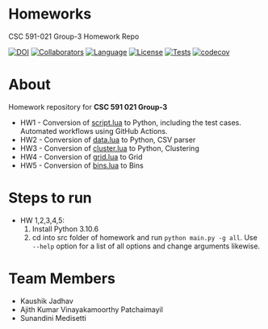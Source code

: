 # Homeworks
CSC 591-021 Group-3 Homework Repo

[![DOI](https://zenodo.org/badge/588367919.svg)](https://zenodo.org/badge/latestdoi/588367919)
[![Collaborators](https://img.shields.io/badge/Collaborators-3-purple.svg?style=flat)](https://github.com/NCSU-CSC-591-021-Spring-23-Group-3/Homeworks/graphs/contributors)
[![Language](https://img.shields.io/badge/Language-Python-orange.svg?style=flat)](https://github.com/NCSU-CSC-591-021-Spring-23-Group-3/Homeworks/search?l=python)
[![License](https://img.shields.io/badge/License-MIT-blue.svg?style=flat)](https://github.com/NCSU-CSC-591-021-Spring-23-Group-3/Homeworks/blob/main/LICENSE)
[![Tests](https://github.com/NCSU-CSC-591-021-Spring-23-Group-3/Homeworks/actions/workflows/tests.yaml/badge.svg)](https://github.com/NCSU-CSC-591-021-Spring-23-Group-3/Homeworks/actions/workflows/tests.yaml)
[![codecov](https://codecov.io/gh/NCSU-CSC-591-021-Spring-23-Group-3/Homeworks/branch/main/graph/badge.svg)](https://codecov.io/gh/NCSU-CSC-591-021-Spring-23-Group-3/Homeworks/branch/main)

# About
Homework repository for **CSC 591 021 Group-3**<br/>
- HW1 - Conversion of <a href="https://github.com/timm/tested/blob/main/src/script.lua">script.lua</a> to Python, including the test cases. Automated workflows using GitHub Actions.
- HW2 - Conversion of <a href="https://github.com/timm/tested/blob/main/src/data.lua">data.lua</a> to Python, CSV parser
- HW3 - Conversion of <a href="https://github.com/timm/tested/blob/main/src/cluster.lua">cluster.lua</a> to Python, Clustering
- HW4 - Conversion of <a href="https://github.com/timm/tested/blob/main/src/grid.lua">grid.lua</a> to Grid
- HW5 - Conversion of <a href="https://github.com/timm/tested/blob/main/src/grid.lua">bins.lua</a> to Bins

# Steps to run
- HW 1,2,3,4,5:
  1. Install Python 3.10.6
  2. cd into src folder of homework and run ```python main.py -g all```. Use ```--help``` option for a list of all options and change arguments likewise.

# Team Members
 - Kaushik Jadhav
 - Ajith Kumar Vinayakamoorthy Patchaimayil
 - Sunandini Medisetti 

